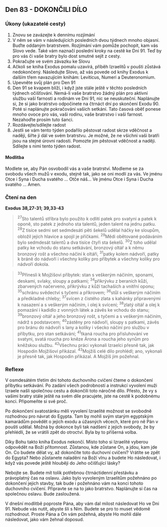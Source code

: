 ## Den 83 - DOKONČILI DÍLO

### Úkony (ukazatelé cesty)

1. Znovu se zavázejte k dennímu rozjímání
1. V něm se vám v následujících posledních dvou týdnech mnoho objasní. Buďte oddaným bratrstvem. Rozjímání vám pomůže pochopit, kam vás Slovo vede. Také vám naznačí poslední kroky na cestě ke Dni 91. Teď by pro vás či vaše bratry bylo dost smutné sejít z cesty.
1. Pokračujte ve svém závazku ke Slovu
1. Ačkoli se kniha Exodus pomalu uzavírá, příběh Izraelitů v poušti zůstává nedokončený. Následujte Slovo, až vás povede od knihy Exodus k dalším třem navazujícím knihám: Leviticus, Numeri a Deuteronomium.
1. Upevněte svůj plán pro Den 91
1. Den 91 se kvapem blíží, i když jste stále ještě v těchto posledních týdnech očišťováni. Nemá-li vaše bratrstvo žádný plán pro aktivní službu vaší farnosti a rodinám ve Dni 91, nic se neuskuteční. Naplánujte si, že si jako bratrstvo odpočinete na čtrnáct dní po skončení Exodu 90. Poté si naplánujte pokračování vašich setkání. Tato časová oběť ponese mnoho ovoce pro vás, vaši rodinu, vaše bratrstvo i vaši farnost. Nezahoďte prosím tuto šanci.
1. Rozdávejte/sdílejte radost
1. Jestli se vám tento týden podařilo pěstovat radost skrze vděčnost a naději, šiřte ji dál ve svém bratrstvu. Je možné, že ne všichni vaši bratři jsou na stejné úrovni radosti. Pomozte jim pěstovat vděčnost a naději. Sdílejte s nimi tento týden radost.

#### Modlitba

Modlete se, aby Pán osvobodil vás a vaše bratrství.
Modleme se za svobodu všech mužů v exodu, stejně tak, jako se oni modlí za vás.
Ve jménu Otce i Syna i Ducha svatého … Otče náš… Ve jménu Otce i Syna i Ducha svatého … Amen.

### Čtení na den

**Exodus 38,27-31; 39,33-43**

> <sup>27</sup>Sto talentů stříbra bylo použito k odlití patek pro svatyni a patek k oponě, sto patek z jednoho sta talentů, jeden talent na jednu patku.
> <sup>28</sup>Z tisíce sedmi set sedmdesáti pěti šekelů udělal háčky ke sloupům, obložil jejich hlavice a spojil je příčkami.
> <sup>29</sup>Mědi obětované podáváním bylo sedmdesát talentů a dva tisíce čtyři sta šekelů.
> <sup>30</sup>Z toho udělal patky ke vchodu do stanu setkávání, bronzový oltář a k němu bronzový rošt a všechno náčiní k oltáři,
> <sup>31</sup>patky kolem nádvoří, patky k bráně do nádvoří i všechny kolíky pro příbytek a všechny kolíky pro nádvoří dokola.

> <sup>33</sup>Přinesli k Mojžíšovi příbytek: stan s veškerým náčiním, sponami, deskami, svlaky, sloupy a patkami;
> <sup>34</sup>přikrývku z beraních kůží, zbarvených načerveno, přikrývku z kůží tachaších a vnitřní oponu;
> <sup>35</sup>schránu svědectví s tyčemi a příkrovem;
> <sup>36</sup>stůl s veškerým náčiním a předkladné chleby;
> <sup>37</sup>svícen z čistého zlata s kahánky připravenými k nasazení a s veškerým náčiním, i olej k svícení;
> <sup>38</sup>zlatý oltář a olej k pomazání i kadidlo z vonných látek a závěs ke vchodu do stanu;
> <sup>39</sup>bronzový oltář a jeho bronzový rošt, s tyčemi a s veškerým náčiním, nádrž s podstavcem;
> <sup>40</sup>zástěny pro nádvoří, sloupy s patkami, závěs pro bránu do nádvoří s lany a kolíky i všecko náčiní pro službu v příbytku, pro stan setkávání;
> <sup>41</sup>tkaná roucha pro přisluhování ve svatyni, svatá roucha pro kněze Árona a roucha jeho synům pro kněžskou službu.
> <sup>42</sup>Všechnu práci vykonali Izraelci přesně tak, jak Hospodin Mojžíšovi přikázal.
> <sup>43</sup>Mojžíš celé dílo prohlédl; ano, vykonali je přesně tak, jak Hospodin přikázal. A Mojžíš jim požehnal.

### Reflexe

V osmdesátém třetím dni tohoto duchovního cvičení čteme o dokončení příbytku setkávání. Po zadání všech podrobností a
instrukcí vyvolení muži Izraele našli společnou cestu a dokončili toto náročné dílo. Přesto, že vy s vašimi bratry stále ještě na svém
díle pracujete, jste na cestě k podobnému konci. Připomeňte si své proč.

Po dokončení svatostánku měli vyvolení Izraelité možnost se svobodně rozhodnou pro návrat do Egypta. Tam by mohli svým
starým egyptským kamarádům povědět o jejich exodu a úžasných věcech, které pro ně Pán v poušti udělal. Možná by dokonce byli
tak nadšení z jejich svobody, že by přehlédli, že se vrátili zpět do otroctví. Byla by to příšerná volba.

Díky Bohu takto kniha Exodus nekončí. Místo toho si Izraelité vyberou odpovědět na Boží přítomnost. Zůstanou, kde zůstane On,
a jdou, kam jde On. Co budete dělat vy, až dokončíte toto duchovní cvičení? Vrátíte se zpět do Egypta? Nebo zůstanete naladěni na
Boží vlnu a budete Ho následovat, i když vás povede ještě hlouběji do Jeho očišťující lásky?

Nebojte se. Budete mít tolik potřebnou čtrnáctidenní přestávku a právoplatný čas na oslavu. Jako bylo vyvoleným Izraelitům
požehnáno po dokončení jejich stavby, tak bude i požehnáno vám na konci tohoto duchovního cvičení. Připravte se na to jako
bratrstvo. Naplánujte si čas na společnou oslavu. Bude zasloužená.

V dnešní modlitbě poproste Pána, aby vám dal milost následovat Ho ve Dni 91. Nebude vás nutit, abyste šli s Ním. Budete se pro
to muset vědomě rozhodnout. Proste Pána a On vám požehná, abyste Ho mohli dále následovat, jako vám žehnal doposud.
